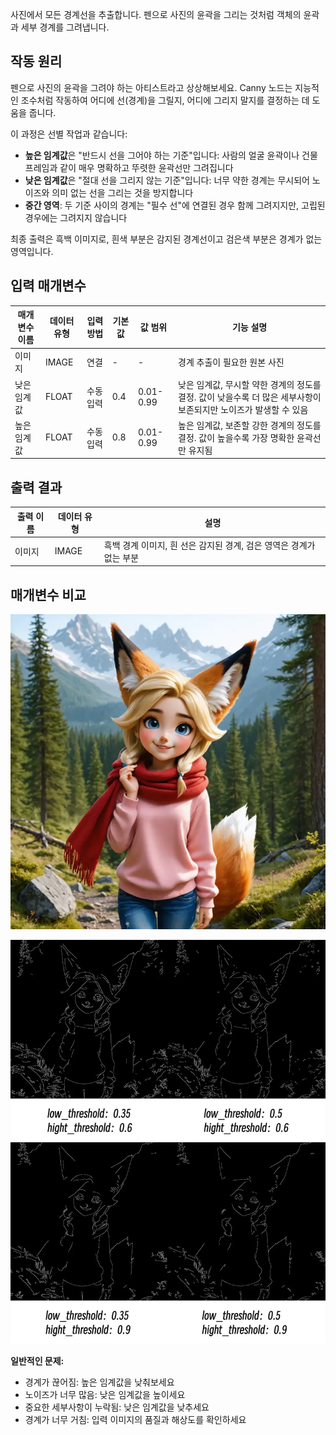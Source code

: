 사진에서 모든 경계선을 추출합니다. 펜으로 사진의 윤곽을 그리는 것처럼 객체의 윤곽과 세부 경계를 그려냅니다.

## 작동 원리
펜으로 사진의 윤곽을 그려야 하는 아티스트라고 상상해보세요. Canny 노드는 지능적인 조수처럼 작동하여 어디에 선(경계)을 그릴지, 어디에 그리지 말지를 결정하는 데 도움을 줍니다.

이 과정은 선별 작업과 같습니다:
- **높은 임계값**은 "반드시 선을 그어야 하는 기준"입니다: 사람의 얼굴 윤곽이나 건물 프레임과 같이 매우 명확하고 뚜렷한 윤곽선만 그려집니다
- **낮은 임계값**은 "절대 선을 그리지 않는 기준"입니다: 너무 약한 경계는 무시되어 노이즈와 의미 없는 선을 그리는 것을 방지합니다
- **중간 영역**: 두 기준 사이의 경계는 "필수 선"에 연결된 경우 함께 그려지지만, 고립된 경우에는 그려지지 않습니다

최종 출력은 흑백 이미지로, 흰색 부분은 감지된 경계선이고 검은색 부분은 경계가 없는 영역입니다.

## 입력 매개변수

| 매개변수 이름 | 데이터 유형 | 입력 방법 | 기본값 | 값 범위 | 기능 설명 |
|-------------|-------------|----------|--------|---------|----------|
| 이미지 | IMAGE | 연결 | - | - | 경계 추출이 필요한 원본 사진 |
| 낮은 임계값 | FLOAT | 수동 입력 | 0.4 | 0.01-0.99 | 낮은 임계값, 무시할 약한 경계의 정도를 결정. 값이 낮을수록 더 많은 세부사항이 보존되지만 노이즈가 발생할 수 있음 |
| 높은 임계값 | FLOAT | 수동 입력 | 0.8 | 0.01-0.99 | 높은 임계값, 보존할 강한 경계의 정도를 결정. 값이 높을수록 가장 명확한 윤곽선만 유지됨 |

## 출력 결과

| 출력 이름 | 데이터 유형 | 설명 |
|----------|-------------|------|
| 이미지 | IMAGE | 흑백 경계 이미지, 흰 선은 감지된 경계, 검은 영역은 경계가 없는 부분 |

## 매개변수 비교

![원본 이미지](./asset/input.webp)


![매개변수 비교](./asset/compare.webp)

**일반적인 문제:**
- 경계가 끊어짐: 높은 임계값을 낮춰보세요
- 노이즈가 너무 많음: 낮은 임계값을 높이세요
- 중요한 세부사항이 누락됨: 낮은 임계값을 낮추세요
- 경계가 너무 거침: 입력 이미지의 품질과 해상도를 확인하세요
